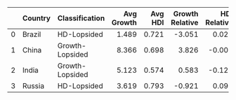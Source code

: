 |    | Country   | Classification   |   Avg Growth |   Avg HDI |   Growth Relative |   HDI Relative |
|---:|:----------|:-----------------|-------------:|----------:|------------------:|---------------:|
|  0 | Brazil    | HD-Lopsided      |        1.489 |     0.721 |            -3.051 |          0.022 |
|  1 | China     | Growth-Lopsided  |        8.366 |     0.698 |             3.826 |         -0.001 |
|  2 | India     | Growth-Lopsided  |        5.123 |     0.574 |             0.583 |         -0.125 |
|  3 | Russia    | HD-Lopsided      |        3.619 |     0.793 |            -0.921 |          0.094 |